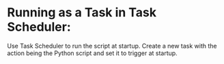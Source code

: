 # Running as a Task in Task Scheduler:
Use Task Scheduler to run the script at startup.
Create a new task with the action being the Python script and set it to trigger at startup.
